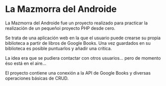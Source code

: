 # La Mazmorra del Androide
La Mazmorra del Androide fue un proyecto realizado para practicar la realización de un pequeñoi proyecto PHP desde cero.

Se trata de una aplicación web en la que el usuario puede crearse su propia biblioteca a partir de libros de Google Books. 
Una vez guardados en su biblioteca es posible puntuarlos y añadir una crítica.

La idea era que se pudiera contactar con otros usuarios... pero de momento éso está en el aire...

El proyecto contiene una conexión a la API de Google Books y diversas operaciones básicas de CRUD.
